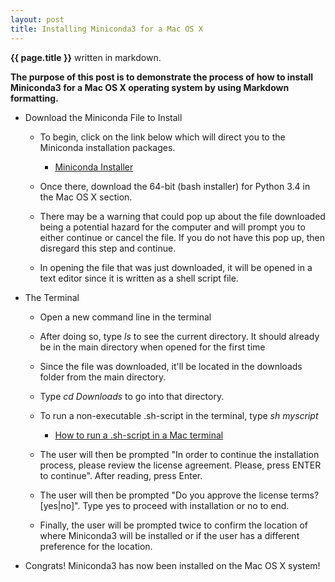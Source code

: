 ```yaml
---
layout: post
title: Installing Miniconda3 for a Mac OS X
---
```


**{{ page.title }}** written in markdown.

**The purpose of this post is to demonstrate the process of how to install Miniconda3 for a Mac OS X operating system  by using Markdown formatting.**

* Download the Miniconda File to Install

  * To begin, click on the link below which will direct you to the Miniconda installation packages.
  
    * [Miniconda Installer](http://conda.pydata.org/miniconda.html)
    
  * Once there, download the 64-bit (bash installer) for Python 3.4 in the Mac OS X section.
  * There may be a warning that could pop up about the file downloaded being a potential hazard for the computer and will prompt you to either continue or cancel the file. If you do not have this pop up, then disregard this step and continue.
  * In opening the file that was just downloaded, it will be opened in a text editor since it is written as a shell script file.

* The Terminal

  * Open a new command line in the terminal
  * After doing so, type *ls* to see the current directory. It should already be in the main directory when opened for the first time
  * Since the file was downloaded, it'll be located in the downloads folder from the main directory.
  * Type *cd Downloads* to go into that directory.
  * To run a non-executable .sh-script in the terminal, type *sh myscript*
    
    * [How to run a .sh-script in a Mac terminal](http://stackoverflow.com/questions/733824/how-to-run-a-sh-script-in-an-unix-console-mac-terminal)
    
  * The user will then be prompted "In order to continue the installation process, please review the license agreement. Please, press ENTER to continue". After reading, press Enter.
  * The user will then be prompted "Do you approve the license terms? [yes|no]". Type yes to proceed with installation or no to end.
  * Finally, the user will be prompted twice to confirm the location of where Miniconda3 will be installed or if the user has a different preference for the location.

* Congrats! Miniconda3 has now been installed on the Mac OS X system!
